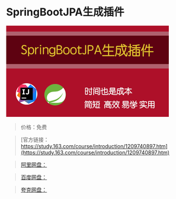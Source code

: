 # SpringBootJPA生成插件

![img](../../../assets/study163/free/ea367a51564549d88887841e6df2d006.jpg)

> 价格：免费

> [官方链接：https://study.163.com/course/introduction/1209740897.htm](https://study.163.com/course/introduction/1209740897.htm)

> [阿里网盘：]()

> [百度网盘：]()

> [夸克网盘：]()
